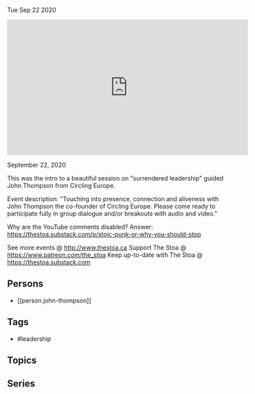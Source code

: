 



Tue Sep 22 2020

<iframe width="560" height="315" src="https://www.youtube.com/embed/BZNVtPAsous" title="Surrendered Leadership w/ John Thompson" frameborder="0" allow="accelerometer; autoplay; clipboard-write; encrypted-media; gyroscope; picture-in-picture" allowfullscreen ></iframe>

September 22, 2020

This was the intro to a beautiful session on "surrendered leadership" guided John Thompson from Circling Europe.

Event description: "Touching into presence, connection and aliveness with John Thompson the co-founder of Circling Europe. Please come ready to participate fully in group dialogue and/or breakouts with audio and video."

Why are the YouTube comments disabled? Answer: https://thestoa.substack.com/p/stoic-punk-or-why-you-should-stop

See more events @ http://www.thestoa.ca
Support The Stoa @ https://www.patreon.com/the_stoa
Keep up-to-date with The Stoa @ https://thestoa.substack.com

## Persons

- [[person.john-thompson]]

## Tags

- #leadership

## Topics



## Series



